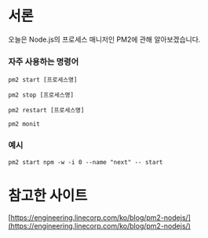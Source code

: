 # 서론

오늘은 Node.js의 프로세스 매니저인 PM2에 관해 알아보겠습니다. 

### 자주 사용하는 명령어

```
pm2 start [프로세스명]
```

```
pm2 stop [프로세스명]
```

```
pm2 restart [프로세스명]
```

```
pm2 monit
```

### 예시 

```
pm2 start npm -w -i 0 --name "next" -- start
```

# 참고한 사이트

[https://engineering.linecorp.com/ko/blog/pm2-nodejs/](https://engineering.linecorp.com/ko/blog/pm2-nodejs/)

